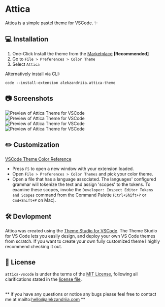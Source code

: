 # Attica

Attica is a simple pastel theme for VSCode. ✨

## 💻 Installation

1.  One-Click Install the theme from the  [Marketplace](https://marketplace.visualstudio.com/items?itemName=Alekzandriia.attica) **[Recommended]**
2.  Go to  `File > Preferences > Color Theme`
3.  Select  `Attica`

Alternatively install via CLI:

```
code --install-extension alekzandriia.attica-theme
```

## 📷 Screenshots

![Preview of Attica Theme for VSCode](images/preview.png)<br>
![Preview of Attica Theme for VSCode](images/preview1.png)<br>
![Preview of Attica Theme for VSCode](images/preview2.png)<br>
![Preview of Attica Theme for VSCode](images/preview3.png)<br>


## ✏️ Customization

[VSCode Theme Color Reference](https://code.visualstudio.com/api/references/theme-color)

-   Press  `F5`  to open a new window with your extension loaded.
-   Open  `File > Preferences > Color Themes`  and pick your color theme.
-   Open a file that has a language associated. The languages' configured grammar will tokenize the text and assign 'scopes' to the tokens. To examine these scopes, invoke the  `Developer: Inspect Editor Tokens and Scopes`  command from the Command Palette (`Ctrl+Shift+P`  or  `Cmd+Shift+P`  on Mac).

## 🛠 Devlopment
Attica was created using the [Theme Studio for VSCode](https://themes.vscode.one).  The Theme Studio for VS Code lets you easily design, and deploy your own VS Code themes from scratch. If you want to create your own fully customized theme I highly recommend checking it out.

## 📃 License

`attica-vscode`  is under the terms of the  [MIT License](https://www.tldrlegal.com/l/mit), following all clarifications stated in the  [license file](https://marketplace.visualstudio.com/items/Alekzandriia.attica/license).<br><br>

** If you have any questions or notice any bugs please feel free to contact me at mailto:hello@alekzandriia.com **

